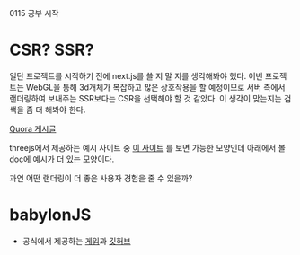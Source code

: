 0115 공부 시작

# CSR? SSR?

일단 프로젝트를 시작하기 전에 next.js를 쓸 지 말 지를 생각해봐야 했다. 이번 프로젝트는 WebGL을 통해 3d개체가 복잡하고 많은 상호작용을 할 예정이므로 서버 측에서 랜더링하여 보내주는 SSR보다는 CSR을 선택해야 할 것 같았다. 이 생각이 맞는지는 검색을 좀 더 해봐야 한다.

[Quora 게시글](https://www.quora.com/For-rendering-manipulable-3D-objects-on-a-browser-server-side-render-or-client-side-render-which-is-better)

threejs에서 제공하는 예시 사이트 중 [이 사이트](https://threejs.org/examples/webgl_postprocessing_ssr.html) 를 보면 가능한 모양인데 아래에서 볼 doc에 예시가 더 있는 모양이다.

과연 어떤 랜더링이 더 좋은 사용자 경험을 줄 수 있을까?

# babylonJS

- 공식에서 제공하는 [게임](https://spacepirates.babylonjs.com/)과 [깃허브](https://github.com/BabylonJS/SpacePirates)
